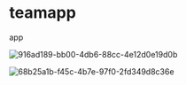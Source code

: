 # teamapp
app

![916ad189-bb00-4db6-88cc-4e12d0e19d0b](https://user-images.githubusercontent.com/80772230/119260216-7f6c4a00-bbda-11eb-8675-95b4a0f0d180.jpg)

![68b25a1b-f45c-4b7e-97f0-2fd349d8c36e](https://user-images.githubusercontent.com/80772230/119260245-a0349f80-bbda-11eb-98b7-ef3d3664c188.jpg)
